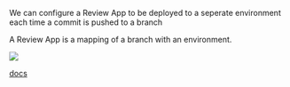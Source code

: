 
We can configure a Review App to be deployed to a seperate environment each time a commit is pushed to a branch

A Review App is a mapping of a branch with an environment.

![](/assets/images/2021-12-24-13-45-50.png)

[docs](https://docs.gitlab.com/ee/ci/review_apps/)
